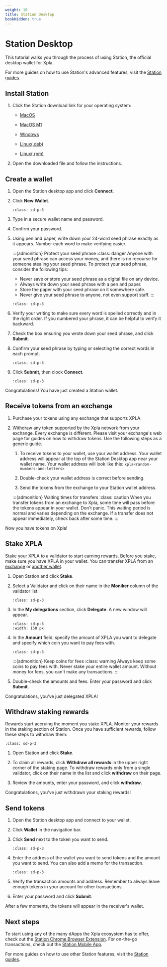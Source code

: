 ```yaml
---
weight: 10
title: Station Desktop
bookHidden: true
---
```


# Station Desktop

This tutorial walks you through the process of using Station, the official desktop wallet for Xpla.

For more guides on how to use Station's advanced features, visit the [Station guides](../_index.md).

## Install Station

1. Click the Station download link for your operating system:

   - [MacOS](https://github.com/c2xdev/station-desktop/releases/download/v1.2.0/Xpla.Station-1.2.0.dmg)

   - [MacOS M1](https://github.com/c2xdev/station-desktop/releases/download/v1.2.0/Xpla.Station-1.2.0-arm64.dmg)

   - [Windows](https://github.com/c2xdev/station-desktop/releases/download/v1.2.0/Xpla.Station.Setup.1.2.0.exe)

   - [Linux(.deb)](https://github.com/c2xdev/station-desktop/releases/download/v1.2.0/Xpla.Station_1.2.0_amd64.deb)
   - [Linux(.rpm)](https://github.com/c2xdev/station-desktop/releases/download/v1.2.0/Xpla.Station-1.2.0.x86_64.rpm)

2. Open the downloaded file and follow the instructions.

## Create a wallet

1. Open the Station desktop app and click **Connect**.

2. Click **New Wallet**. 

   ```{image} /img/screens/desktop/connect.png
   :class: sd-p-3
   ```

2. Type in a secure wallet name and password.

3. Confirm your password.

4. Using pen and paper, write down your 24-word seed phrase exactly as it appears. Number each word to make verifying easier.

   :::{admonition} Protect your seed phrase
   :class: danger
   Anyone with your seed phrase can access your money, and there is no recourse for someone stealing your seed phrase. To protect your seed phrase, consider the following tips:

   - Never save or store your seed phrase as a digital file on any device.
   - Always write down your seed phrase with a pen and paper.
   - Store the paper with your seed phrase on it somewhere safe.
   - Never give your seed phrase to anyone, not even support staff.
   :::

   ```{image} /img/screens/desktop/new-wallet.png
   :class: sd-p-3
   ```

5. Verify your writing to make sure every word is spelled correctly and in the right order. If you numbered your phrase, it can be helpful to verify it backward.

5. Check the box ensuring you wrote down your seed phrase, and click **Submit**.

6. Confirm your seed phrase by typing or selecting the correct words in each prompt.

   ```{image} /img/screens/desktop/seed.png
   :class: sd-p-3
   ```

7. Click **Submit**, then clock **Connect**. 

   ```{image} /img/screens/desktop/wallet.png
   :class: sd-p-3
   ```


Congratulations! You have just created a Station wallet.

## Receive tokens from an exchange

1. Purchase your tokens using any exchange that supports XPLA.

2. Withdraw any token supported by the Xpla network from your exchange. Every exchange is different. Please visit your exchange's web page for guides on how to withdraw tokens. Use the following steps as a generic guide.

    1. To receive tokens to your wallet, use your wallet address. Your wallet address will appear at the top of the Station Desktop app near your wallet name. Your wallet address will look like this: `xpla<random-numbers-and-letters>`

    2. Double-check your wallet address is correct before sending.

    3. Send the tokens from the exchange to your Station wallet address.

   :::{admonition} Waiting times for transfers
   :class: caution
   When you transfer tokens from an exchange to Xpla, some time will pass before the tokens appear in your wallet. Don't panic. This waiting period is normal and varies depending on the exchange. If a transfer does not appear immediately, check back after some time.
   :::

Now you have tokens on Xpla!

## Stake XPLA

Stake your XPLA to a validator to start earning rewards. Before you stake, make sure you have XPLA in your wallet. You can transfer XPLA from an [exchange](#receive-tokens-from-an-exchange) or [another wallet](../send.md).

1. Open Station and click **Stake**.

2. Select a Validator and click on their name in the **Moniker** column of the validator list.

   ```{image} /img/screens/desktop/stake-page.png
   :class: sd-p-3
   ```


3. In the **My delegations** section, click **Delegate**. A new window will appear.

   ```{image} /img/screens/desktop/stake-validator.png
   :class: sd-p-3
   :width: 150 px
   ```

4. In the **Amount** field, specify the amount of XPLA you want to delegate and specify which coin you want to pay fees with. 

   ```{image} /img/screens/desktop/stake-delegate.png
   :class: sd-p-3
   ```

   :::{admonition} Keep coins for fees
   :class: warning
   Always keep some coins to pay fees with. Never stake your entire wallet amount. Without money for fees, you can't make any transactions.
   :::

5. Double-check the amounts and fees. Enter your password and click **Submit**.

Congratulations, you've just delegated XPLA!

## Withdraw staking rewards

Rewards start accruing the moment you stake XPLA. Monitor your rewards in the staking section of Station. Once you have sufficient rewards, follow these steps to withdraw them:


   ```{image} /img/screens/desktop/stake-page.png
   :class: sd-p-3
   ```

1. Open Station and click **Stake**.

2. To claim all rewards, click **Withdraw all rewards** in the upper right corner of the staking page. To withdraw rewards only from a single validator, click on their name in the list and click **withdraw** on their page.

3. Review the amounts, enter your password, and click **withdraw**.

Congratulations, you've just withdrawn your staking rewards!

## Send tokens

1. Open the Station desktop app and connect to your wallet.

2. Click **Wallet** in the navigation bar.

3. Click **Send** next to the token you want to send.

   ```{image} /img/screens/desktop/send-wallet.png
   :class: sd-p-3
   ```

4. Enter the address of the wallet you want to send tokens and the amount you want to send. You can also add a memo for the transaction.

   ```{image} /img/screens/desktop/send-submit.png
   :class: sd-p-3
   ```

7. Verify the transaction amounts and address. Remember to always leave enough tokens in your account for other transactions.

8.  Enter your password and click **Submit**.

After a few moments, the tokens will appear in the receiver's wallet.

## Next steps

To start using any of the many dApps the Xpla ecosystem has to offer, check out the [Station Chrome Browser Extension](station-extension.md). For on-the-go transactions, check out the [Station Mobile App](station-mobile.md).

For more guides on how to use other Station features, visit the [Station guides](../_index.md).
